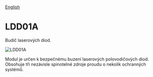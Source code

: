 
[English](./README.md)
<!--- module --->
# LDD01A
<!--- Emodule --->

<!--- subtitle --->Budič laserových diod.<!--- Esubtitle --->

![LDD01A](/doc/img/LDD01A_QRcode.png)

<!--- description --->Modul je určen k bezpečnému buzení laserových polovodičových diod. Obsohuje tři nezávisle spinotelné zdroje proudu o nekolik ochranných systémů.<!--- Edescription --->
            
